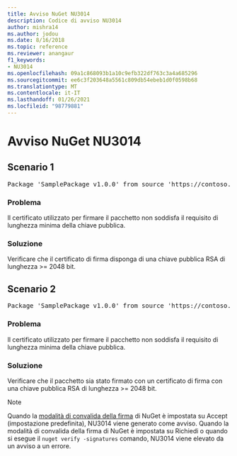 ```yaml
---
title: Avviso NuGet NU3014
description: Codice di avviso NU3014
author: mishra14
ms.author: jodou
ms.date: 8/16/2018
ms.topic: reference
ms.reviewer: anangaur
f1_keywords:
- NU3014
ms.openlocfilehash: 09a1c868093b1a10c9efb322df763c3a4a685296
ms.sourcegitcommit: ee6c3f203648a5561c809db54ebeb1d0f0598b68
ms.translationtype: MT
ms.contentlocale: it-IT
ms.lasthandoff: 01/26/2021
ms.locfileid: "98779881"
---
```

# <a name="nuget-warning-nu3014"></a>Avviso NuGet NU3014

## <a name="scenario-1"></a>Scenario 1

<pre>Package 'SamplePackage v1.0.0' from source 'https://contoso.com/index.json': The signing certificate does not meet a minimum public key length requirement.</pre>

### <a name="issue"></a>Problema

Il certificato utilizzato per firmare il pacchetto non soddisfa il requisito di lunghezza minima della chiave pubblica.


### <a name="solution"></a>Soluzione

Verificare che il certificato di firma disponga di una chiave pubblica RSA di lunghezza >= 2048 bit.



## <a name="scenario-2"></a>Scenario 2

<pre>Package 'SamplePackage v1.0.0' from source 'https://contoso.com/index.json': The primary signature's certificate does not meet a minimum public key length requirement.</pre>

### <a name="issue"></a>Problema

Il certificato utilizzato per firmare il pacchetto non soddisfa il requisito di lunghezza minima della chiave pubblica.


### <a name="solution"></a>Soluzione

Verificare che il pacchetto sia stato firmato con un certificato di firma con una chiave pubblica RSA di lunghezza >= 2048 bit.


> [!Note]
> Quando la [modalità di convalida della firma](../../consume-packages/installing-signed-packages.md#configure-package-signature-requirements) di NuGet è impostata su Accept (impostazione predefinita), NU3014 viene generato come avviso. Quando la modalità di convalida della firma di NuGet è impostata su Richiedi o quando si esegue il `nuget verify -signatures` comando, NU3014 viene elevato da un avviso a un errore. 
